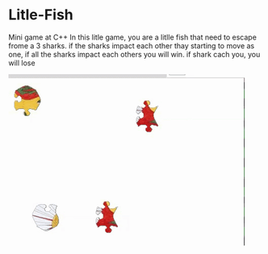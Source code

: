 # Litle-Fish
Mini game at C++
In this litle game, you are a litlle fish that need to escape frome a 3 sharks.
if the sharks impact each other thay starting to move as one, if all the sharks impact each others you will win.
if shark cach you, you will lose

<img src="game_demo.gif" /> 


